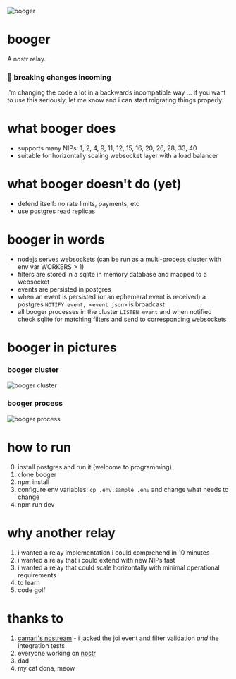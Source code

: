 ![booger](https://user-images.githubusercontent.com/34140557/220430971-3d7a0cc1-1fca-4f25-ba90-791cbedb9942.png)
# booger
A nostr relay.

### 🚨 breaking changes incoming
i'm changing the code a lot in a backwards incompatible way ... if you want to use this seriously, let me know and i can start migrating things properly

# what booger does
- supports many NIPs: 1, 2, 4, 9, 11, 12, 15, 16, 20, 26, 28, 33, 40
- suitable for horizontally scaling websocket layer with a load balancer

# what booger doesn't do (yet)
- defend itself: no rate limits, payments, etc
- use postgres read replicas

# booger in words
- nodejs serves websockets (can be run as a multi-process cluster with env var WORKERS > 1)
- filters are stored in a sqlite in memory database and mapped to a websocket
- events are persisted in postgres
- when an event is persisted (or an ephemeral event is received) a postgres `NOTIFY event, <event json>` is broadcast
- all booger processes in the cluster `LISTEN event` and when notified check sqlite for matching filters and send to corresponding websockets

# booger in pictures
### booger cluster
![booger cluster](https://user-images.githubusercontent.com/34140557/220431172-4876ed9d-77f2-471f-9152-75758ac76ed7.png)

### booger process
![booger process](https://user-images.githubusercontent.com/34140557/220431187-9ef249c2-30ba-45ab-a68c-1660b1f92ddc.png)

# how to run
0. install postgres and run it (welcome to programming)
1. clone booger
2. npm install
3. configure env variables: `cp .env.sample .env` and change what needs to change
4. npm run dev

# why another relay
1. i wanted a relay implementation i could comprehend in 10 minutes
2. i wanted a relay that i could extend with new NIPs fast
3. i wanted a relay that could scale horizontally with minimal operational requirements
4. to learn
5. code golf

# thanks to
1. [camari's nostream](https://github.com/Cameri/nostream) - i jacked the joi event and filter validation *and* the integration tests
2. everyone working on [nostr](https://github.com/nostr-protocol/nips)
3. dad
4. my cat dona, meow
